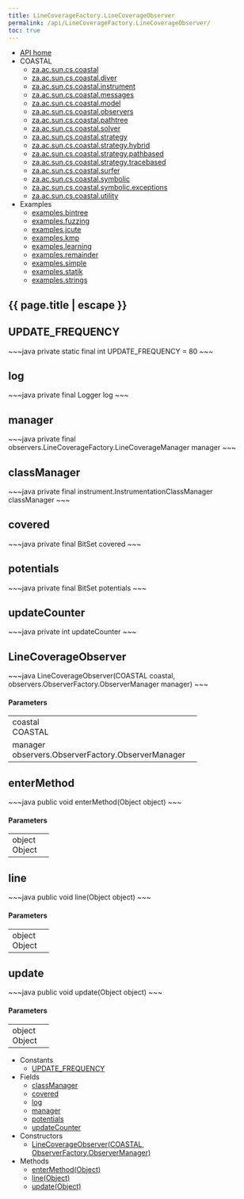 ```yaml
---
title: LineCoverageFactory.LineCoverageObserver
permalink: /api/LineCoverageFactory.LineCoverageObserver/
toc: true
---
```


<section class="sidetoc">
<ul class="section-nav">
<li class="toc-entry toc-h2">
<a class="top" href="{{ '/api/' | relative_url }}">API home</a>
</li>
<li class="toc-entry toc-h2">
COASTAL<ul>
<li class="toc-entry toc-h3">
<a href="{{ '/api/za.ac.sun.cs.coastal/' | relative_url }}">za.ac.sun.cs.coastal</a></li>
<li class="toc-entry toc-h3">
<a href="{{ '/api/za.ac.sun.cs.coastal.diver/' | relative_url }}">za.ac.sun.cs.coastal.diver</a></li>
<li class="toc-entry toc-h3">
<a href="{{ '/api/za.ac.sun.cs.coastal.instrument/' | relative_url }}">za.ac.sun.cs.coastal.instrument</a></li>
<li class="toc-entry toc-h3">
<a href="{{ '/api/za.ac.sun.cs.coastal.messages/' | relative_url }}">za.ac.sun.cs.coastal.messages</a></li>
<li class="toc-entry toc-h3">
<a href="{{ '/api/za.ac.sun.cs.coastal.model/' | relative_url }}">za.ac.sun.cs.coastal.model</a></li>
<li class="toc-entry toc-h3">
<a href="{{ '/api/za.ac.sun.cs.coastal.observers/' | relative_url }}">za.ac.sun.cs.coastal.observers</a></li>
<li class="toc-entry toc-h3">
<a href="{{ '/api/za.ac.sun.cs.coastal.pathtree/' | relative_url }}">za.ac.sun.cs.coastal.pathtree</a></li>
<li class="toc-entry toc-h3">
<a href="{{ '/api/za.ac.sun.cs.coastal.solver/' | relative_url }}">za.ac.sun.cs.coastal.solver</a></li>
<li class="toc-entry toc-h3">
<a href="{{ '/api/za.ac.sun.cs.coastal.strategy/' | relative_url }}">za.ac.sun.cs.coastal.strategy</a></li>
<li class="toc-entry toc-h3">
<a href="{{ '/api/za.ac.sun.cs.coastal.strategy.hybrid/' | relative_url }}">za.ac.sun.cs.coastal.strategy.hybrid</a></li>
<li class="toc-entry toc-h3">
<a href="{{ '/api/za.ac.sun.cs.coastal.strategy.pathbased/' | relative_url }}">za.ac.sun.cs.coastal.strategy.pathbased</a></li>
<li class="toc-entry toc-h3">
<a href="{{ '/api/za.ac.sun.cs.coastal.strategy.tracebased/' | relative_url }}">za.ac.sun.cs.coastal.strategy.tracebased</a></li>
<li class="toc-entry toc-h3">
<a href="{{ '/api/za.ac.sun.cs.coastal.surfer/' | relative_url }}">za.ac.sun.cs.coastal.surfer</a></li>
<li class="toc-entry toc-h3">
<a href="{{ '/api/za.ac.sun.cs.coastal.symbolic/' | relative_url }}">za.ac.sun.cs.coastal.symbolic</a></li>
<li class="toc-entry toc-h3">
<a href="{{ '/api/za.ac.sun.cs.coastal.symbolic.exceptions/' | relative_url }}">za.ac.sun.cs.coastal.symbolic.exceptions</a></li>
<li class="toc-entry toc-h3">
<a href="{{ '/api/za.ac.sun.cs.coastal.utility/' | relative_url }}">za.ac.sun.cs.coastal.utility</a></li>
</ul>
</li>
<li class="toc-entry toc-h2">
Examples<ul>
<li class="toc-entry toc-h3">
<a href="{{ '/api/examples.bintree/' | relative_url }}">examples.bintree</a></li>
<li class="toc-entry toc-h3">
<a href="{{ '/api/examples.fuzzing/' | relative_url }}">examples.fuzzing</a></li>
<li class="toc-entry toc-h3">
<a href="{{ '/api/examples.jcute/' | relative_url }}">examples.jcute</a></li>
<li class="toc-entry toc-h3">
<a href="{{ '/api/examples.kmp/' | relative_url }}">examples.kmp</a></li>
<li class="toc-entry toc-h3">
<a href="{{ '/api/examples.learning/' | relative_url }}">examples.learning</a></li>
<li class="toc-entry toc-h3">
<a href="{{ '/api/examples.remainder/' | relative_url }}">examples.remainder</a></li>
<li class="toc-entry toc-h3">
<a href="{{ '/api/examples.simple/' | relative_url }}">examples.simple</a></li>
<li class="toc-entry toc-h3">
<a href="{{ '/api/examples.statik/' | relative_url }}">examples.statik</a></li>
<li class="toc-entry toc-h3">
<a href="{{ '/api/examples.strings/' | relative_url }}">examples.strings</a></li>
</ul>
</li>
</ul>
</section>
<section class="main class">
<h1>{{ page.title | escape }}</h1>
<h2><a class="anchor" name="UPDATE_FREQUENCY"></a>UPDATE_FREQUENCY</h2>
<div markdown="1">
~~~java
private static final int UPDATE_FREQUENCY = 80
~~~
</div>
<p>
</p>
<h2><a class="anchor" name="log"></a>log</h2>
<div markdown="1">
~~~java
private final Logger log
~~~
</div>
<p>
</p>
<h2><a class="anchor" name="manager"></a>manager</h2>
<div markdown="1">
~~~java
private final observers.LineCoverageFactory.LineCoverageManager manager
~~~
</div>
<p>
</p>
<h2><a class="anchor" name="classManager"></a>classManager</h2>
<div markdown="1">
~~~java
private final instrument.InstrumentationClassManager classManager
~~~
</div>
<p>
</p>
<h2><a class="anchor" name="covered"></a>covered</h2>
<div markdown="1">
~~~java
private final BitSet covered
~~~
</div>
<p>
</p>
<h2><a class="anchor" name="potentials"></a>potentials</h2>
<div markdown="1">
~~~java
private final BitSet potentials
~~~
</div>
<p>
</p>
<h2><a class="anchor" name="updateCounter"></a>updateCounter</h2>
<div markdown="1">
~~~java
private int updateCounter
~~~
</div>
<p>
</p>
<h2><a class="anchor" name="LineCoverageObserver(COASTAL, ObserverFactory.ObserverManager)"></a>LineCoverageObserver</h2>
<div markdown="1">
~~~java
 LineCoverageObserver(COASTAL coastal, observers.ObserverFactory.ObserverManager manager)
~~~
</div>
<h4>Parameters</h4>
<table class="parameters">
<tbody>
<tr>
<td>
coastal<br/><span class="paramtype">COASTAL</span></td>
<td>
</td>
</tr>
<tr>
<td>
manager<br/><span class="paramtype">observers.ObserverFactory.ObserverManager</span></td>
<td>
</td>
</tr>
</tbody>
</table>
<h2><a class="anchor" name="enterMethod(Object)"></a>enterMethod</h2>
<div markdown="1">
~~~java
public void enterMethod(Object object)
~~~
</div>
<h4>Parameters</h4>
<table class="parameters">
<tbody>
<tr>
<td>
object<br/><span class="paramtype">Object</span></td>
<td>
</td>
</tr>
</tbody>
</table>
<h2><a class="anchor" name="line(Object)"></a>line</h2>
<div markdown="1">
~~~java
public void line(Object object)
~~~
</div>
<h4>Parameters</h4>
<table class="parameters">
<tbody>
<tr>
<td>
object<br/><span class="paramtype">Object</span></td>
<td>
</td>
</tr>
</tbody>
</table>
<h2><a class="anchor" name="update(Object)"></a>update</h2>
<div markdown="1">
~~~java
public void update(Object object)
~~~
</div>
<h4>Parameters</h4>
<table class="parameters">
<tbody>
<tr>
<td>
object<br/><span class="paramtype">Object</span></td>
<td>
</td>
</tr>
</tbody>
</table>
</section>
<section class="apitoc">
<ul class="section-nav">
<li class="toc-entry toc-h2">
Constants<ul>
<li class="toc-entry toc-h3">
<a href="{{ '/api/LineCoverageFactory.LineCoverageObserver/' | relative_url }}#UPDATE_FREQUENCY">UPDATE_FREQUENCY</a></li>
</ul>
</li>
<li class="toc-entry toc-h2">
Fields<ul>
<li class="toc-entry toc-h3">
<a href="{{ '/api/LineCoverageFactory.LineCoverageObserver/' | relative_url }}#classManager">classManager</a></li>
<li class="toc-entry toc-h3">
<a href="{{ '/api/LineCoverageFactory.LineCoverageObserver/' | relative_url }}#covered">covered</a></li>
<li class="toc-entry toc-h3">
<a href="{{ '/api/LineCoverageFactory.LineCoverageObserver/' | relative_url }}#log">log</a></li>
<li class="toc-entry toc-h3">
<a href="{{ '/api/LineCoverageFactory.LineCoverageObserver/' | relative_url }}#manager">manager</a></li>
<li class="toc-entry toc-h3">
<a href="{{ '/api/LineCoverageFactory.LineCoverageObserver/' | relative_url }}#potentials">potentials</a></li>
<li class="toc-entry toc-h3">
<a href="{{ '/api/LineCoverageFactory.LineCoverageObserver/' | relative_url }}#updateCounter">updateCounter</a></li>
</ul>
</li>
<li class="toc-entry toc-h2">
Constructors<ul>
<li class="toc-entry toc-h3">
<a href="{{ '/api/LineCoverageFactory.LineCoverageObserver/' | relative_url }}#LineCoverageObserver(COASTAL, ObserverFactory.ObserverManager)">LineCoverageObserver(COASTAL, ObserverFactory.ObserverManager)</a></li>
</ul>
</li>
<li class="toc-entry toc-h2">
Methods<ul>
<li class="toc-entry toc-h3">
<a href="{{ '/api/LineCoverageFactory.LineCoverageObserver/' | relative_url }}#enterMethod(Object)">enterMethod(Object)</a></li>
<li class="toc-entry toc-h3">
<a href="{{ '/api/LineCoverageFactory.LineCoverageObserver/' | relative_url }}#line(Object)">line(Object)</a></li>
<li class="toc-entry toc-h3">
<a href="{{ '/api/LineCoverageFactory.LineCoverageObserver/' | relative_url }}#update(Object)">update(Object)</a></li>
</ul>
</li>

</ul>
</section>
